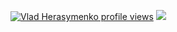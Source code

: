 [![Vlad Herasymenko profile views](https://u8views.com/api/v1/github/profiles/77694652/views/day-week-month-total-count.svg)](https://u8views.com/github/vherasymenk0)
<a href="https://u8views.com/github/vherasymenk0"><img src="https://u8views.com/api/v1/github/profiles/77694652/views/day-week-month-total-count.svg"></a>
